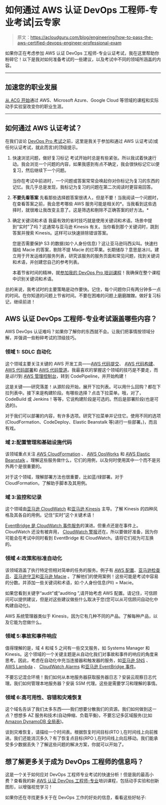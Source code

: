 # 如何通过 AWS 认证 DevOps 工程师-专业考试|云专家

> 原文：<https://acloudguru.com/blog/engineering/how-to-pass-the-aws-certified-devops-engineer-professional-exam>

如果你正在考虑参加 AWS 认证 DevOps 工程师-专业认证考试，我在这里帮助你粉碎它！以下是我对如何准备考试的一些建议，以及考试中不同的领域所涵盖的内容。

* * *

## 加速您的职业发展

[从 ACG 开始](https://acloudguru.com/pricing)通过 AWS、Microsoft Azure、Google Cloud 等领域的课程和实际动手实验室改变你的职业生涯。

* * *

## 如何通过 AWS 认证考试？

在我们谈论 [DevOps Pro 考试](https://aws.amazon.com/certification/certified-devops-engineer-professional/)之前，这里是我关于参加和通过 AWS 认证考试(或任何认证考试，就此而言)的顶级提示。

1.  快速浏览问题，做好复习标记
    考试开始时总是有些紧张。所以我试着快速行动。我会浏览一个问题的内容，如果我感到有点不确定，我会很快标记它以便复习，然后继续下一个问题。

    当你在考试中前进时，一个问题或答案常常会唤起你对你标记为复习的东西的记忆。我几乎总是发现，我标记为复习的问题在第二次阅读时更容易回答。

2.  **不要先看答案**
    先看那些选择题答案很诱人，但是不要！当我阅读一个问题时，在查看答案之前，我会思考哪些 AWS 服务可能是相关的*。当我看到这些选择时，就很难让我改变主意了。这是筛选和剔除不正确答案的好方法。* 
3.  确定关键词和术语
    我最有效的省时技巧就是使用关键词和术语。场景中提到“实时”了吗？这通常与亚马逊 Kinesis 有关。当你看到那个关键词时，跳到答案并搜索 Kinesis。这样可以快速排除错误答案。

    您是否需要保护 S3 的数据(如个人身份信息)？这让亚马逊玛西尖叫。快速扫描给 Macie 的答案，剔除不提 Macie 的烂苹果。长期储存？意思是冰川。建立用于开发运维的服务列表，研究该服务的服务页面和常见问题，找到关键词和术语，并创建您自己的参考列表。

    本着节省时间的精神，就[参加我的 DevOps Pro 培训课程](https://learn.acloud.guru/course/aws-certified-devops-engineer-pro/overview)！我确保在整个课程中识别关键词和术语。

总的来说，我考试时的主要策略是动作要快。记住，每个问题你只有两分钟多一点的时间。在你知道的问题上节省时间。不要在困难的问题上磨磨蹭蹭。做好复习标记，继续前进！

## AWS 认证 DevOps 工程师-专业考试涵盖哪些内容？

AWS DevOps 认证难吗？如果你了解你的东西就不会。让我们把事情按领域分解，并强调一些粉碎考试的顶级技巧。

### **领域 1: SDLC 自动化**

这个领域主要关注关键的 AWS 开发工具——[AWS 代码提交](https://aws.amazon.com/codecommit/)、 [AWS 代码构建](https://aws.amazon.com/codebuild/)、 [AWS 代码部署](https://docs.aws.amazon.com/codedeploy)和 [AWS 代码管道](https://aws.amazon.com/codepipeline/)。我最喜欢的掌握这个领域的技巧是不要走，而是*运行*到 [AWS 管理控制台](https://aws.amazon.com/console/)，转到 CodePipeline，并开始构建！

这是关键——研究落差！从源阶段开始，展开下拉列表。可以用什么回购？都在下拉列表中。接下来是构建阶段。有哪些选择？点击下拉菜单。哦，对了，CodeBuild 或 Jenkins！等等，它说构建阶段是可选的。然后是部署阶段(也是可选的)。

对于我们可以部署的内容，有许多选项。研究下拉菜单并记住它。使用不同的选项(CloudFormation、CodeDeploy、Elastic Beanstalk 等)进行一些部署。)，而且有戏。

### **域 2:配置管理和基础设施代码**

该领域重点关注 [AWS CloudFormation](https://aws.amazon.com/cloudformation/) 、 [AWS OpsWorks](https://aws.amazon.com/opsworks/) 和 [AWS Elastic Beanstalk](https://aws.amazon.com/elasticbeanstalk/) 。理解这些服务做什么，它们的用例，以及何时使用其中一个而不是另外两个是很重要的。

对于这个领域，理解部署方法也很重要，比如蓝/绿部署。对于 CloudFormation，了解助手脚本及其用例。

### **域 3:监控和记录**

这个领域由[亚马逊 CloudWatch](https://aws.amazon.com/cloudwatch/) 和[亚马逊 Kinesis](https://aws.amazon.com/kinesis/) 主导。了解 Kinesis 的四种风格及其各自的用例。记住“实时”这个关键术语！

[EventBridge 是 CloudWatch 事件服务](https://aws.amazon.com/blogs/compute/upgrading-to-amazon-eventbridge-from-amazon-cloudwatch-events/)的演进。但重点还是在事件上。CloudWatch 还没有被弃用， [CloudWatch 警报](https://docs.aws.amazon.com/AmazonCloudWatch/latest/monitoring/AlarmThatSendsEmail.html)还在。所以要做好准备，因为你可能会在考试中同时看到 EventBridge 和 CloudWatch。请将它们视为可互换的。

### **领域 4:政策和标准自动化**

该领域涵盖了执行特定但相对简单的任务的服务。例子有 [AWS 配置](https://aws.amazon.com/config/)、[亚马逊检查员](https://aws.amazon.com/inspector/)、[亚马逊守卫](https://aws.amazon.com/guardduty/)和[亚马逊 Macie](https://aws.amazon.com/macie/) 。了解他们的使用案例！这些可能是考试中容易的分数。并添加一些关键词和术语，如:个人身份信息(PII) = Macie。

如果您看到关键字“audit”或“auditing ”,请开始考虑 AWS 配置。请记住，可信顾问可以提供建议，但是对这些建议做些什么取决于您(您可以从可信顾问自动化中构建自动化)。

AWS 系统管理器类似于 Kinesis，因为它有几种不同的产品。了解每种产品，以及它能为您做什么。

### **领域 5:事故和事件响应**

值得理解的是，域 4 和域 5 之间有一些交叉服务，如 Systems Manager 和 Kinesis。这个领域的一个关键主题是从自动化我们对事故和事件的响应的角度来思考。因此，考虑在自动化中充当连接器和触发器的服务，如[亚马逊 SNS](https://aws.amazon.com/sns) 、 [AWS Lambda](https://aws.amazon.com/lambda/) 、 [CloudWatch Alarms](https://docs.aws.amazon.com/AmazonCloudWatch/latest/monitoring/AlarmThatSendsEmail.html) 和[亚马逊 EventBridge 事件](https://docs.aws.amazon.com/eventbridge/latest/userguide/eb-events.html)。

不要忘记混合环境！我们如何从本地服务器获取服务器日志？安装云观察日志代理。我们如何管理本地服务器？安装 SSM 代理。这些是需要学习和理解的事情。

### **领域 6:高可用性、容错和灾难恢复**

这个域名告诉了我们太多东西——我们想要分散我们的资源。我们如何做到这一点？想想多 AZ 服务和技术(自动伸缩、负载平衡)，不要忘记多区域服务(比如 [Amazon DynamoDB 全局表](https://aws.amazon.com/dynamodb/global-tables/))。

谈到灾难恢复，请描绘一个时间表。根据恢复时间目标(RTO ),在时间线上向前推进。我们还能消沉多久？有了恢复点目标(RPO ),在时间线上向后移动。我们能承受多少数据丢失？了解这些问题的解决方案，你就可以开始了。

## **想了解更多关于成为 DevOps 工程师的信息吗？**

这是一个关于如何应对 DevOps 工程师专业考试的快速分析！但是我的最高小费？查看我的新 [AWS 认证 DevOps 工程师-专业](https://learn.acloud.guru/course/aws-certified-devops-engineer-pro/overview)培训课程，包括动手实验和创新图形，以增强视觉学习！

如果你还在寻找更多关于在 DevOps 工作的好处的信息，看看这些好帖子:
